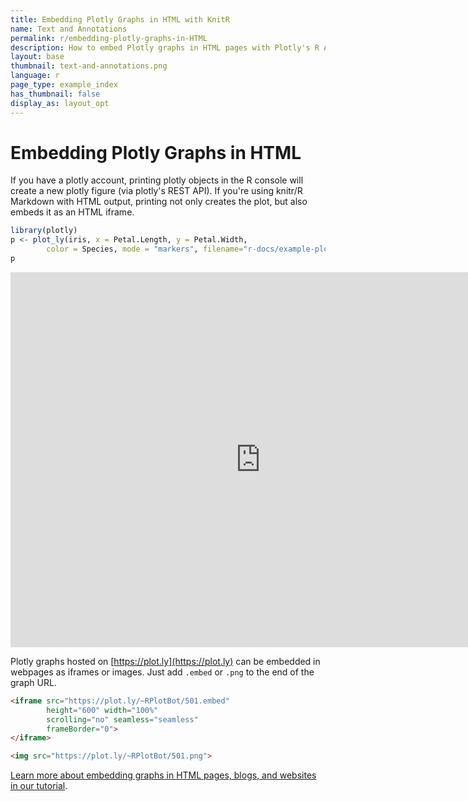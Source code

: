 ```yaml
---
title: Embedding Plotly Graphs in HTML with KnitR
name: Text and Annotations
permalink: r/embedding-plotly-graphs-in-HTML
description: How to embed Plotly graphs in HTML pages with Plotly's R API
layout: base
thumbnail: text-and-annotations.png
language: r
page_type: example_index
has_thumbnail: false
display_as: layout_opt
---
```


# Embedding Plotly Graphs in HTML

If you have a plotly account, printing plotly objects in the R console will create a new plotly figure (via plotly's REST API). If you're using knitr/R Markdown with HTML output, printing not only creates the plot, but also embeds it as an HTML iframe.




```r
library(plotly)
p <- plot_ly(iris, x = Petal.Length, y = Petal.Width,
        color = Species, mode = "markers", filename="r-docs/example-plot")
p
```

<iframe height="600" id="igraph" scrolling="no" seamless="seamless" src="https://plot.ly/~RPlotBot/501.embed" width="800" frameBorder="0"></iframe>

Plotly graphs hosted on [https://plot.ly](https://plot.ly) can be embedded in webpages as iframes or images. Just add `.embed` or `.png` to the end of the graph URL.

```html
<iframe src="https://plot.ly/~RPlotBot/501.embed"
		height="600" width="100%"
		scrolling="no" seamless="seamless"
		frameBorder="0">
</iframe>
```

```html
<img src="https://plot.ly/~RPlotBot/501.png">
```

[Learn more about embedding graphs in HTML pages, blogs, and websites in our tutorial](http://help.plot.ly/embed-graphs-in-websites/).
